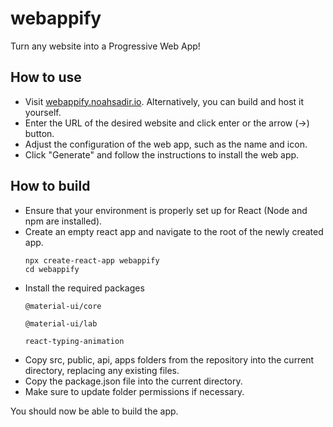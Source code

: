 # webappify

Turn any website into a Progressive Web App!

## How to use

- Visit [webappify.noahsadir.io](https://webappify.noahsadir.io). Alternatively, you can build and host it yourself.
- Enter the URL of the desired website and click enter or the arrow (->) button.
- Adjust the configuration of the web app, such as the name and icon.
- Click "Generate" and follow the instructions to install the web app.

## How to build

- Ensure that your environment is properly set up for React (Node and npm are installed).
- Create an empty react app and navigate to the root of the newly created app.
  ```
  npx create-react-app webappify
  cd webappify
  ```
- Install the required packages
  ```
  @material-ui/core

  @material-ui/lab

  react-typing-animation
  ```
- Copy src, public, api, apps folders from the repository into the current directory, replacing any existing files.
- Copy the package.json file into the current directory.
- Make sure to update folder permissions if necessary.

You should now be able to build the app.
